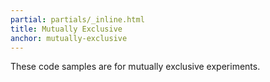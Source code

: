 ```yaml
---
partial: partials/_inline.html
title: Mutually Exclusive
anchor: mutually-exclusive
---
```


These code samples are for mutually exclusive experiments.
